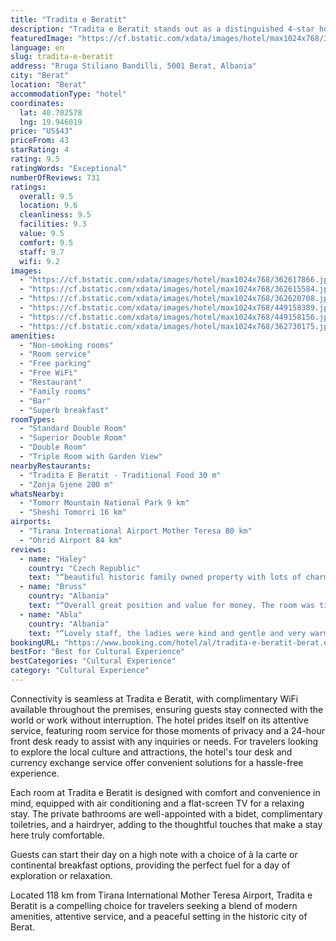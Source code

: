 ```yaml
---
title: "Tradita e Beratit"
description: "Tradita e Beratit stands out as a distinguished 4-star hotel in Berat, offering guests an exceptional stay with its comprehensive amenities and services."
featuredImage: "https://cf.bstatic.com/xdata/images/hotel/max1024x768/362617866.jpg?k=358594a9902fe9c99dc53e189747bd570ce6c48576daba100a5e5620a11c2b36&o=&hp=1"
language: en
slug: tradita-e-beratit
address: "Rruga Stiliano Bandilli, 5001 Berat, Albania"
city: "Berat"
location: "Berat"
accommodationType: "hotel"
coordinates:
  lat: 40.702578
  lng: 19.946019
price: "US$43"
priceFrom: 43
starRating: 4
rating: 9.5
ratingWords: "Exceptional"
numberOfReviews: 731
ratings:
  overall: 9.5
  location: 9.6
  cleanliness: 9.5
  facilities: 9.3
  value: 9.5
  comfort: 9.5
  staff: 9.7
  wifi: 9.2
images:
  - "https://cf.bstatic.com/xdata/images/hotel/max1024x768/362617866.jpg?k=358594a9902fe9c99dc53e189747bd570ce6c48576daba100a5e5620a11c2b36&o=&hp=1"
  - "https://cf.bstatic.com/xdata/images/hotel/max1024x768/362615584.jpg?k=8541f3a4a25dc630e5e2f2e170e627ae783959d8e82dda37a7152a5a50983fdb&o=&hp=1"
  - "https://cf.bstatic.com/xdata/images/hotel/max1024x768/362620708.jpg?k=7e6f25d97452d483eb9bcddd3210bc5ecdb54158310fcc511a717ccdf988e84a&o=&hp=1"
  - "https://cf.bstatic.com/xdata/images/hotel/max1024x768/449158389.jpg?k=071c364d5e9cb0fc4c558e96db5f1a71efec1e8554351328593fb29901e8db67&o=&hp=1"
  - "https://cf.bstatic.com/xdata/images/hotel/max1024x768/449158156.jpg?k=69b9a38ea454611d66cec344984c7ed34aa19680976d09a851879fe6c1914ae9&o=&hp=1"
  - "https://cf.bstatic.com/xdata/images/hotel/max1024x768/362730175.jpg?k=3b8e98d4dd1f4e6aa9dfcf79097215cb515e31e50c58e3e455af7f0a0429ba77&o=&hp=1"
amenities:
  - "Non-smoking rooms"
  - "Room service"
  - "Free parking"
  - "Free WiFi"
  - "Restaurant"
  - "Family rooms"
  - "Bar"
  - "Superb breakfast"
roomTypes:
  - "Standard Double Room"
  - "Superior Double Room"
  - "Double Room"
  - "Triple Room with Garden View"
nearbyRestaurants:
  - "Tradita E Beratit - Traditional Food 30 m"
  - "Zonja Gjene 200 m"
whatsNearby:
  - "Tomorr Mountain National Park 9 km"
  - "Sheshi Tomorri 16 km"
airports:
  - "Tirana International Airport Mother Teresa 80 km"
  - "Ohrid Airport 84 km"
reviews:
  - name: "Haley"
    country: "Czech Republic"
    text: "“beautiful historic family owned property with lots of charm. exterior is beautiful with small courtyards and winding streets. great view of the neighborhood (outside was closed during our stay). very friendly staff (including resident cats) and...”"
  - name: "Bruss"
    country: "Albania"
    text: "“Overall great position and value for money. The room was tidy, had a proper AC and was equipped with everything you need. The staff is very friendly and polite. The food was fresh and tasted great.”"
  - name: "Abla"
    country: "Albania"
    text: "“Lovely staff, the ladies were kind and gentle and very warm. The room was spacious, super clean and comfortable. Food was delicious and served in a very beautiful way. Highly recommend this place.”"
bookingURL: "https://www.booking.com/hotel/al/tradita-e-beratit-berat.en-gb.html?aid=8035640"
bestFor: "Best for Cultural Experience"
bestCategories: "Cultural Experience"
category: "Cultural Experience"
---
```


Connectivity is seamless at Tradita e Beratit, with complimentary WiFi available throughout the premises, ensuring guests stay connected with the world or work without interruption. The hotel prides itself on its attentive service, featuring room service for those moments of privacy and a 24-hour front desk ready to assist with any inquiries or needs. For travelers looking to explore the local culture and attractions, the hotel's tour desk and currency exchange service offer convenient solutions for a hassle-free experience.

Each room at Tradita e Beratit is designed with comfort and convenience in mind, equipped with air conditioning and a flat-screen TV for a relaxing stay. The private bathrooms are well-appointed with a bidet, complimentary toiletries, and a hairdryer, adding to the thoughtful touches that make a stay here truly comfortable.

Guests can start their day on a high note with a choice of à la carte or continental breakfast options, providing the perfect fuel for a day of exploration or relaxation. 

Located 118 km from Tirana International Mother Teresa Airport, Tradita e Beratit is a compelling choice for travelers seeking a blend of modern amenities, attentive service, and a peaceful setting in the historic city of Berat.